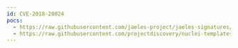 ```yaml
---
id: CVE-2018-20824
pocs:
  - https://raw.githubusercontent.com/jaeles-project/jaeles-signatures/master/cves/jira-xss-cve-2018-20824.yaml
  - https://raw.githubusercontent.com/projectdiscovery/nuclei-templates/master/cves/2018/CVE-2018-20824.yaml
---
```

